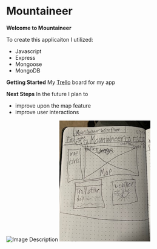 # Mountaineer

**Welcome to Mountaineer**

To create this applicaiton I utilized:
* Javascript
* Express
* Mongoose
* MongoDB

**Getting Started**
My [Trello](https://trello.com/b/r4wnDIoc/project-2) board for my app

**Next Steps**
In the future I plan to
* improve upon the map feature
* improve user interactions

![Image Description](./images/Mountainner_new.jpg)
![Image Description](./images/Mountaineer_idx.jpg)